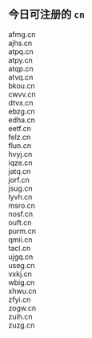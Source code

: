 
## 今日可注册的 `cn`
>
afmg.cn   
ajhs.cn   
atpq.cn   
atpy.cn   
atqp.cn   
atvq.cn   
bkou.cn   
cwvv.cn   
dtvx.cn   
ebzg.cn   
edha.cn   
eetf.cn   
felz.cn   
flun.cn   
hvyj.cn   
iqze.cn   
jatq.cn   
jorf.cn   
jsug.cn   
lyvh.cn   
msro.cn   
nosf.cn   
ouft.cn   
purm.cn   
qmii.cn   
tacl.cn   
ujgq.cn   
useg.cn   
vxkj.cn   
wbig.cn   
xhwu.cn   
zfyi.cn   
zogw.cn   
zuih.cn   
zuzg.cn   

